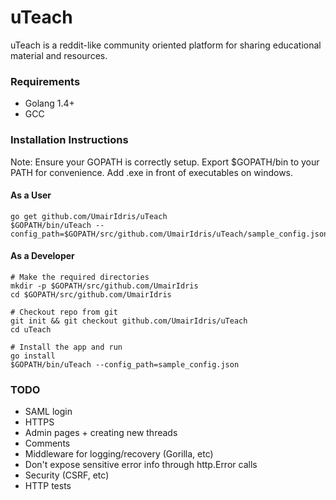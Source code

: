# uTeach

uTeach is a reddit-like community oriented platform for sharing educational material and resources.

### Requirements
- Golang 1.4+
- GCC

### Installation Instructions
Note: Ensure your GOPATH is correctly setup. Export $GOPATH/bin to your PATH for convenience. Add .exe in front of executables on windows.

#### As a User
```
go get github.com/UmairIdris/uTeach
$GOPATH/bin/uTeach --config_path=$GOPATH/src/github.com/UmairIdris/uTeach/sample_config.json
```

#### As a Developer
```
# Make the required directories
mkdir -p $GOPATH/src/github.com/UmairIdris
cd $GOPATH/src/github.com/UmairIdris

# Checkout repo from git
git init && git checkout github.com/UmairIdris/uTeach
cd uTeach

# Install the app and run
go install
$GOPATH/bin/uTeach --config_path=sample_config.json
```

### TODO
- SAML login
- HTTPS
- Admin pages + creating new threads
- Comments
- Middleware for logging/recovery (Gorilla, etc)
- Don't expose sensitive error info through http.Error calls
- Security (CSRF, etc)
- HTTP tests
